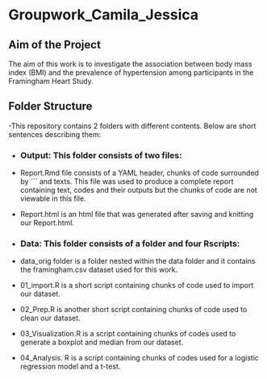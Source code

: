 # Groupwork_Camila_Jessica

## Aim of the Project
The aim of this work is to investigate the association between body mass index (BMI) and the prevalence of hypertension among participants in the Framingham Heart Study.

## Folder Structure
-This repository contains 2 folders with different contents.  Below are short sentences describing them:

- ### **Output**: This folder consists of two files:
- Report.Rmd file consists of a YAML header, chunks of code surrounded by ``` and texts. This file was used to produce a complete report containing text, codes and their outputs but the chunks of code are not viewable in this file.
- Report.html is an html file that was generated after saving and knitting our Report.html.

- ### **Data**: This folder consists of a folder and four Rscripts:
- data_orig folder is a folder nested within the data folder and it contains the framingham.csv dataset used for this work.
- 01_import.R is a short script containing chunks of code used to import our dataset.
- 02_Prep.R is another short script containing chunks of code used to clean our dataset.
- 03_Visualization.R is a script containing chunks of codes used to generate a boxplot and median from our dataset.
- 04_Analysis. R is a script containing chunks of codes used for a logistic regression model and a t-test.

